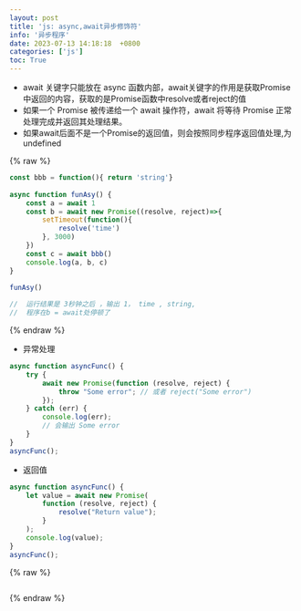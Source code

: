 ```yaml
---
layout: post
title: 'js: async,await异步修饰符'
info: '异步程序'
date: 2023-07-13 14:18:18  +0800
categories: ['js']
toc: True
---
```




    
    
- await 关键字只能放在 async 函数内部，await关键字的作用是获取Promise中返回的内容，获取的是Promise函数中resolve或者reject的值
- 如果一个 Promise 被传递给一个 await 操作符，await 将等待 Promise 正常处理完成并返回其处理结果。
- 如果await后面不是一个Promise的返回值，则会按照同步程序返回值处理,为undefined
    

{% raw %}
```js 
const bbb = function(){ return 'string'}
    
async function funAsy() {
    const a = await 1
    const b = await new Promise((resolve, reject)=>{
        setTimeout(function(){
            resolve('time')
        }, 3000)
    })
    const c = await bbb()
    console.log(a, b, c)
}
    
funAsy()

//  运行结果是 3秒钟之后 ，输出 1， time , string,
//  程序在b = await处停顿了
```
{% endraw %}


- 异常处理

```js
async function asyncFunc() {
    try {
        await new Promise(function (resolve, reject) {
            throw "Some error"; // 或者 reject("Some error")
        });
    } catch (err) {
        console.log(err);
        // 会输出 Some error
    }
}
asyncFunc();
```
    


- 返回值

```js
async function asyncFunc() {
    let value = await new Promise(
        function (resolve, reject) {
            resolve("Return value");
        }
    );
    console.log(value);
}
asyncFunc();
```



<!-- ![引入图片]({{site.url}}/image/js/2023-07-13-async_await/image_1.jpg) -->

{% raw %}
```
```
{% endraw %}
